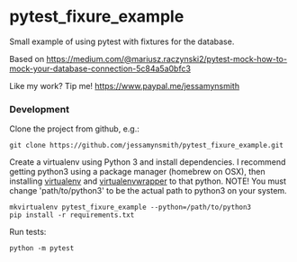 # pytest_fixure_example

Small example of using pytest with fixtures for the database.

Based on https://medium.com/@mariusz.raczynski2/pytest-mock-how-to-mock-your-database-connection-5c84a5a0bfc3


Like my work? Tip me! https://www.paypal.me/jessamynsmith


### Development

Clone the project from github, e.g.:

    git clone https://github.com/jessamynsmith/pytest_fixure_example.git
    
Create a virtualenv using Python 3 and install dependencies. I recommend getting python3 using a package manager (homebrew on OSX), then installing [virtualenv](https://virtualenv.pypa.io/en/latest/installation.html) and [virtualenvwrapper](https://virtualenvwrapper.readthedocs.org/en/latest/install.html#basic-installation) to that python. NOTE! You must change 'path/to/python3'
to be the actual path to python3 on your system.

    mkvirtualenv pytest_fixure_example --python=/path/to/python3
    pip install -r requirements.txt

Run tests:

    python -m pytest
